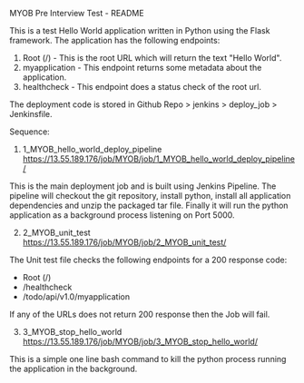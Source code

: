 MYOB Pre Interview Test - README

This is a test Hello World application written in Python using the Flask framework.
The application has the following endpoints:
   1. Root (/) - This is the root URL which will return the text "Hello World".
   2. myapplication - This endpoint returns some metadata about the application.
   3. healthcheck - This endpoint does a status check of the root url.

The deployment code is stored in Github Repo > jenkins > deploy_job > Jenkinsfile.

Sequence:

1. 1_MYOB_hello_world_deploy_pipeline
   https://13.55.189.176/job/MYOB/job/1_MYOB_hello_world_deploy_pipeline/

This is the main deployment job and is built using Jenkins Pipeline.
The pipeline will checkout the git repository, install python, install all application dependencies and unzip the packaged tar file.
Finally it will run the python application as a background process listening on Port 5000.

2. 2_MYOB_unit_test
   https://13.55.189.176/job/MYOB/job/2_MYOB_unit_test/

The Unit test file checks the following endpoints for a 200 response code:
- Root (/)
- /healthcheck
- /todo/api/v1.0/myapplication

If any of the URLs does not return 200 response then the Job will fail.

3. 3_MYOB_stop_hello_world
   https://13.55.189.176/job/MYOB/job/3_MYOB_stop_hello_world/

This is a simple one line bash command to kill the python process running the application in the background.
